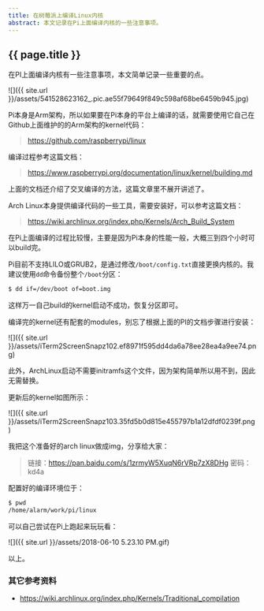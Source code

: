 ```yaml
---
title: 在树莓派上编译Linux内核
abstract: 本文记录在Pi上面编译内核的一些注意事项。
---
```


## {{ page.title }}

在PI上面编译内核有一些注意事项，本文简单记录一些重要的点。

![]({{ site.url }}/assets/541528623162_.pic.ae55f79649f849c598af68be6459b945.jpg)

Pi本身是Arm架构，所以如果要在Pi本身的平台上编译的话，就需要使用它自己在Github上面维护的的Arm架构的kernel代码：

> https://github.com/raspberrypi/linux

编译过程参考这篇文档：

> https://www.raspberrypi.org/documentation/linux/kernel/building.md

上面的文档还介绍了交叉编译的方法，这篇文章里不展开讲述了。

Arch Linux本身提供编译代码的一些工具，需要安装好，可以参考这篇文档：

> https://wiki.archlinux.org/index.php/Kernels/Arch_Build_System

在Pi上面编译的过程比较慢，主要是因为Pi本身的性能一般，大概三到四个小时可以build完。

Pi目前不支持LILO或GRUB2，是通过修改`/boot/config.txt`直接更换内核的。我建议使用`dd`命令备份整个`/boot`分区：

```bash
$ dd if=/dev/boot of=boot.img
```

这样万一自己build的kernel启动不成功，恢复分区即可。

编译完的kernel还有配套的modules，别忘了根据上面的PI的文档步骤进行安装：

![]({{ site.url }}/assets/iTerm2ScreenSnapz102.ef8971f595dd4da6a78ee28ea4a9ee74.png)

此外，ArchLinux启动不需要initramfs这个文件，因为架构简单所以用不到，因此无需替换。

更新后的kernel如图所示：

![]({{ site.url }}/assets/iTerm2ScreenSnapz103.35fd5b0d815e455797b1a12dfdf0239f.png)

我把这个准备好的arch linux做成img，分享给大家：

> 链接：https://pan.baidu.com/s/1zrmyW5XuqN6rVRp7zX8DHg 密码：kd4a

配置好的编译环境位于：

```bash
$ pwd
/home/alarm/work/pi/linux
```

可以自己尝试在Pi上跑起来玩玩看：

![]({{ site.url }}/assets/2018-06-10 5.23.10 PM.gif)

以上。

### 其它参考资料

- https://wiki.archlinux.org/index.php/Kernels/Traditional_compilation
